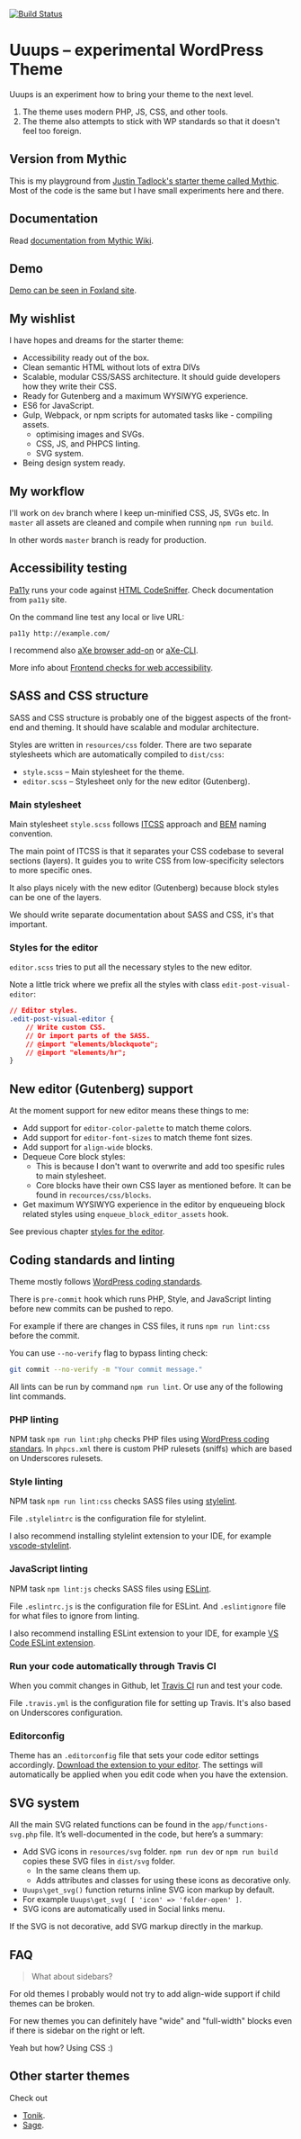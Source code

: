 [![Build Status](https://travis-ci.org/samikeijonen/uuups.svg?branch=dev)](https://travis-ci.org/samikeijonen/uuups)

# Uuups &ndash; experimental WordPress Theme

Uuups is an experiment how to bring your theme to the next level.

1. The theme uses modern PHP, JS, CSS, and other tools.
1. The theme also attempts to stick with WP standards so that it doesn't feel too foreign.

## Version from Mythic

This is my playground from [Justin Tadlock's starter theme called Mythic](https://github.com/justintadlock/mythic). Most of the code is the same
but I have small experiments here and there.

## Documentation

Read [documentation from Mythic Wiki](https://github.com/justintadlock/mythic/wiki).

## Demo

[Demo can be seen in Foxland site](https://foxland.fi/demo/uuups/).

## My wishlist

I have hopes and dreams for the starter theme:

- Accessibility ready out of the box.
- Clean semantic HTML without lots of extra DIVs
- Scalable, modular CSS/SASS architecture. It should guide developers how they write their CSS.
- Ready for Gutenberg and a maximum WYSIWYG experience.
- ES6 for JavaScript.
- Gulp, Webpack, or npm scripts for automated tasks like - compiling assets.
  - optimising images and SVGs.
  - CSS, JS, and PHPCS linting.
  - SVG system.
- Being design system ready.

## My workflow

I'll work on `dev` branch where I keep un-minified CSS, JS, SVGs etc. In `master` all assets are cleaned and compile when running `npm run build`.

In other words `master` branch is ready for production.

## Accessibility testing

[Pa11y](https://github.com/pa11y/pa11y) runs your code against [HTML CodeSniffer](http://squizlabs.github.com/HTML_CodeSniffer/). Check documentation from `pa11y` site.

On the command line test any local or live URL:

```
pa11y http://example.com/
```

I recommend also [aXe browser add-on](https://www.deque.com/aXe/) or [aXe-CLI](https://github.com/dequelabs/axe-cli).

More info about [Frontend checks for web accessibility](https://make.wordpress.org/accessibility/handbook/best-practices/test-for-web-accessibility/test-for-web-accessibility-frontend-code/).

## SASS and CSS structure

SASS and CSS structure is probably one of
the biggest aspects of the front-end and theming.
It should have scalable and modular architecture.

Styles are written in `resources/css` folder.
There are two separate stylesheets
which are automatically compiled to `dist/css`:

- `style.scss` &ndash; Main stylesheet for the theme.
- `editor.scss` &ndash; Stylesheet only for the new editor (Gutenberg).

### Main stylesheet

Main stylesheet `style.scss` follows [ITCSS](https://www.xfive.co/blog/itcss-scalable-maintainable-css-architecture/) approach and [BEM](http://getbem.com/) naming convention.

The main point of ITCSS is that it separates
your CSS codebase to several sections (layers).
It guides you to write CSS from low-specificity selectors to more specific ones.

It also plays nicely with the new editor (Gutenberg)
because block styles can be one of the layers.

We should write separate documentation about SASS and CSS,
it's that important.

### Styles for the editor

`editor.scss` tries to put all the necessary styles
to the new editor.

Note a little trick where we prefix all the styles
with class `edit-post-visual-editor`:

```css
// Editor styles.
.edit-post-visual-editor {
	// Write custom CSS.
	// Or import parts of the SASS.
	// @import "elements/blockquote";
	// @import "elements/hr";
}
```

## New editor (Gutenberg) support

At the moment support for new editor means these things to me:

- Add support for `editor-color-palette` to match theme colors.
- Add support for `editor-font-sizes` to match theme font sizes.
- Add support for `align-wide` blocks.
- Dequeue Core block styles:
	- This is because I don't want to overwrite and add too spesific rules to main stylesheet.
	- Core blocks have their own CSS layer as mentioned before. It can be found in `recources/css/blocks`.
- Get maximum WYSIWYG experience in the editor by
enqueueing block related styles using `enqueue_block_editor_assets` hook.

See previous chapter [styles for the editor](#styles-for-the-editor).

## Coding standards and linting

Theme mostly follows [WordPress coding standards](https://make.wordpress.org/core/handbook/best-practices/coding-standards/).

There is `pre-commit` hook which runs PHP, Style, and JavaScript linting before new commits can be pushed to repo.

For example if there are changes in CSS files, it runs `npm run lint:css` before the commit.

You can use `--no-verify` flag to bypass linting check:

```bash
git commit --no-verify -m "Your commit message."
```

All lints can be run by command `npm run lint`. Or use any of the following lint commands.

### PHP linting

NPM task `npm run lint:php` checks PHP files using [WordPress coding standars](https://github.com/WordPress-Coding-Standards/WordPress-Coding-Standards). In `phpcs.xml` there is custom PHP rulesets (sniffs) which are based on Underscores rulesets.

### Style linting

NPM task `npm run lint:css` checks SASS files using [stylelint](https://github.com/stylelint/stylelint).

File `.stylelintrc` is the configuration file for stylelint.

I also recommend installing stylelint extension to your IDE, for example [vscode-stylelint](https://marketplace.visualstudio.com/items?itemName=shinnn.stylelint).

### JavaScript linting

NPM task `npm lint:js` checks SASS files using [ESLint](https://eslint.org/).

File `.eslintrc.js` is the configuration file for ESLint. And `.eslintignore` file for what files to ignore from linting.

I also recommend installing ESLint extension to your IDE, for example [VS Code ESLint extension](https://marketplace.visualstudio.com/items?itemName=dbaeumer.vscode-eslint).

### Run your code automatically through Travis CI

When you commit changes in Github, let [Travis CI](https://travis-ci.org/) run and test your code.

File `.travis.yml` is the configuration file for setting up Travis. It's also based on Underscores configuration.

### Editorconfig

Theme has an `.editorconfig` file that sets your code editor settings accordingly. [Download the extension to your editor](http://editorconfig.org/#download). The settings will automatically be applied when you edit code when you have the extension.

## SVG system

All the main SVG related functions can be found in the `app/functions-svg.php` file. It’s well-documented in the code, but here’s a summary:

- Add SVG icons in `resources/svg` folder. `npm run dev` or `npm run build` copies these SVG files in `dist/svg` folder.
	- In the same cleans them up.
	- Adds attributes and classes for using these icons as decorative only.
- `Uuups\get_svg()` function returns inline SVG icon markup by default.
- For example `Uuups\get_svg( [ 'icon' => 'folder-open' ]`.
- SVG icons are automatically used in Social links menu.

If the SVG is not decorative, add SVG markup directly in the markup.

## FAQ

> What about sidebars?

For old themes I probably would not try to add align-wide support if child themes can be broken.

For new themes you can definitely have "wide" and "full-width" blocks even if there is sidebar on the right or left.

Yeah but how? Using CSS :)

## Other starter themes

Check out

- [Tonik](https://github.com/tonik/theme/).
- [Sage](https://github.com/roots/sage/).
